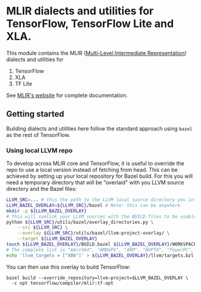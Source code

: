 # MLIR dialects and utilities for TensorFlow, TensorFlow Lite and XLA.

This module contains the MLIR
([Multi-Level Intermediate Representation](https://mlir.llvm.org))
dialects and utilities for

1. TensorFlow
2. XLA
3. TF Lite

See [MLIR's website](https://mlir.llvm.org) for complete documentation.

## Getting started

Building dialects and utilities here follow the standard approach using
`bazel` as the rest of TensorFlow.

### Using local LLVM repo

To develop across MLIR core and TensorFlow, it is useful to override the repo
to use a local version instead of fetching from head. This can be achieved by
setting up your local repository for Bazel build. For this you will need a
temporary directory that will be "overlaid" with you LLVM source directory and
the Bazel files:

```sh
LLVM_SRC=... # this the path to the LLVM local source directory you intend to use.
LLVM_BAZEL_OVERLAY=${LLVM_SRC}/bazel # Note: this can be anywhere
mkdir -p ${LLVM_BAZEL_OVERLAY}
# This will symlink your LLVM sources with the BUILD files to be usable by Bazel.
python ${LLVM_SRC}/utils/bazel/overlay_directories.py \
    --src ${LLVM_SRC} \
    --overlay ${LLVM_SRC}/utils/bazel/llvm-project-overlay/ \
    --target ${LLVM_BAZEL_OVERLAY}
touch ${LLVM_BAZEL_OVERLAY}/BUILD.bazel ${LLVM_BAZEL_OVERLAY}/WORKSPACE
# The complete list is "AArch64", "AMDGPU", "ARM", "NVPTX", "PowerPC", "RISCV", "SystemZ", "X86"
echo 'llvm_targets = ["X86"]' > ${LLVM_BAZEL_OVERLAY}/llvm/targets.bzl
```

You can then use this overlay to build TensorFlow:

```
bazel build --override_repository=llvm-project=$LLVM_BAZEL_OVERLAY \
  -c opt tensorflow/compiler/mlir:tf-opt
```
